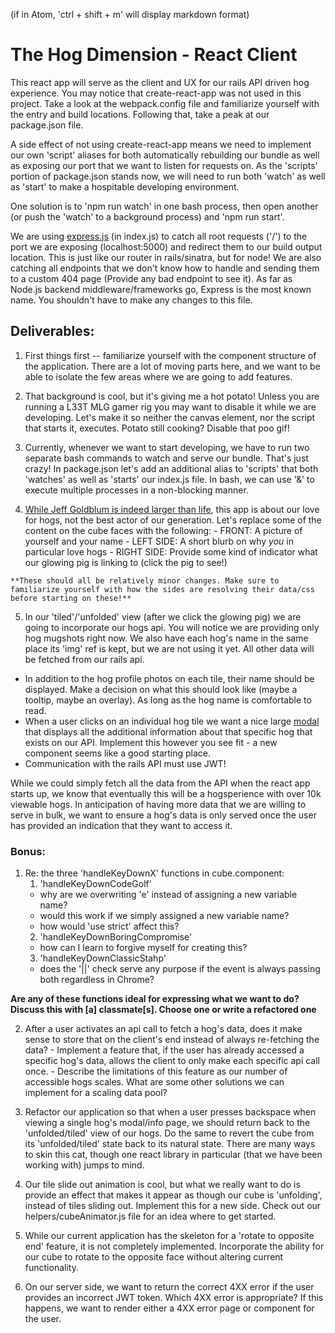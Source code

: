 (if in Atom, 'ctrl + shift + m' will display markdown format)
# The Hog Dimension - React Client
This react app will serve as the client and UX for our rails API driven hog experience. You may notice that create-react-app was not used in this project. Take a look at the webpack.config file and familiarize yourself with the entry and build locations. Following that, take a peak at our package.json file.

  A side effect of not using create-react-app means we need to implement our own 'script' aliases for both automatically rebuilding our bundle as well as exposing our port that we want to listen for requests on. As the 'scripts' portion of package.json stands now, we will need to run both 'watch' as well as 'start' to make a hospitable developing environment.

  One solution is to 'npm run watch' in one bash process, then open another (or push the 'watch' to a background process) and 'npm run start'.

  We are using [express.js](https://expressjs.com/) (in index.js) to catch all root requests ('/') to the port we are exposing (localhost:5000) and redirect them to our build output location. This is just like our router in rails/sinatra, but for node! We are also catching all endpoints that we don't know how to handle and sending them to a custom 404 page (Provide any bad endpoint to see it). As far as Node.js backend middleware/frameworks go, Express is the most known name. You shouldn't have to make any changes to this file.

## Deliverables:

  1. First things first -- familiarize yourself with the component structure of the application. There are a lot of moving parts here, and we want to be able to isolate the few areas where we are going to add features.

  2. That background is cool, but it's giving me a hot potato! Unless you are running a L33T MLG gamer rig you may want to disable it while we are developing. Let's make it so neither the canvas element, nor the script that starts it, executes. Potato still cooking? Disable that poo gif!

  3. Currently, whenever we want to start developing, we have to run two separate bash commands to watch and serve our bundle. That's just crazy! In package.json let's add an additional alias to 'scripts' that both 'watches' as well as 'starts' our index.js file. In bash, we can use '&' to execute multiple processes in a non-blocking manner.

  4. [While Jeff Goldblum is indeed larger than life](https://www.youtube.com/watch?v=vTZCjCYsytM), this app is about our love for hogs, not the best actor of our generation. Let's replace some of the content on the cube faces with the following:
    - FRONT: A picture of yourself and your name
    - LEFT SIDE: A short blurb on why *you* in particular love hogs
    - RIGHT SIDE: Provide some kind of indicator what our glowing pig is linking to (click the pig to see!)

    **These should all be relatively minor changes. Make sure to familiarize yourself with how the sides are resolving their data/css before starting on these!**

  5. In our 'tiled'/'unfolded' view (after we click the glowing pig) we are going to incorporate our hogs api. You will notice we are providing only hog mugshots right now. We also have each hog's name in the same place its 'img' ref is kept, but we are not using it yet. All other data will be fetched from our rails api.
  - In addition to the hog profile photos on each tile, their name should be displayed. Make a decision on what this should look like (maybe a tooltip, maybe an overlay). As long as the hog name is comfortable to read.
  - When a user clicks on an individual hog tile we want a nice large [modal](https://en.wikipedia.org/wiki/Modal_window) that displays all the additional information about that specific hog that exists on our API.  Implement this however you see fit - a new component seems like a good starting place.
  - Communication with the rails API must use JWT!

  While we could simply fetch all the data from the API when the react app starts up, we know that eventually this will be a hogsperience with over 10k viewable hogs. In anticipation of having more data that we are willing to serve in bulk, we want to ensure a hog's data is only served once the user has provided an indication that they want to access it.

### Bonus:

  1. Re: the three 'handleKeyDownX' functions in cube.component:
      1. 'handleKeyDownCodeGolf'
        - why are we overwriting 'e' instead of assigning a new variable name?
        - would this work if we simply assigned a new variable name?
        - how would 'use strict' affect this?
      2. 'handleKeyDownBoringCompromise'
        - how can I learn to forgive myself for creating this?
      3. 'handleKeyDownClassicStahp'
        - does the '||' check serve any purpose if the event is always passing both regardless in Chrome?

  **Are any of these functions ideal for expressing what we want to do? Discuss this with [a] classmate[s]. Choose one or write a refactored one**

  2. After a user activates an api call to fetch a hog's data, does it make sense to store that on the client's end instead of always re-fetching the data?
    - Implement a feature that, if the user has already accessed a specific hog's data, allows the client to only make each specific api call once.
    - Describe the limitations of this feature as our number of accessible hogs scales. What are some other solutions we can implement for a scaling data pool?

  3. Refactor our application so that when a user presses backspace when viewing a single hog's modal/info page, we should return back to the 'unfolded/tiled' view of our hogs. Do the same to revert the cube from its 'unfolded/tiled' state back to its natural state. There are many ways to skin this cat, though one react library in particular (that we have been working with) jumps to mind.

  4. Our tile slide out animation is cool, but what we really want to do is provide an effect that makes it appear as though our cube is 'unfolding', instead of tiles sliding out. Implement this for a new side. Check out our helpers/cubeAnimator.js file for an idea where to get started.

  5. While our current application has the skeleton for a 'rotate to opposite end' feature, it is not completely implemented. Incorporate the ability for our cube to rotate to the opposite face without altering current functionality.

  6. On our server side, we want to return the correct 4XX error if the user provides an incorrect JWT token. Which 4XX error is appropriate? If this happens, we want to render either a 4XX error page or component for the user.
